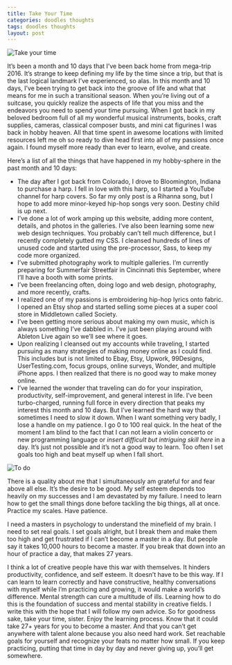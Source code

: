 ```yaml
---
title: Take Your Time
categories: doodles thoughts
tags: doodles thoughts
layout: post
---
```


![Take your time](https://baileycmiller.github.io/blog/assets/takeyourtime.png)

It’s been a month and 10 days that I’ve been back home from mega-trip 2016. It’s strange to keep defining my life by the time since a trip, but that is the last logical landmark I’ve experienced, so alas. In this month and 10 days, I’ve been trying to get back into the groove of life and what that means for me in such a transitional season. When you’re living out of a suitcase, you quickly realize the aspects of life that you miss and the endeavors you need to spend your time pursuing. When I got back in my beloved bedroom full of all my wonderful musical instruments, books, craft supplies, cameras, classical composer busts, and mini cat figurines I was back in hobby heaven. All that time spent in awesome locations with limited resources left me oh so ready to dive head first into all of my passions once again. I found myself more ready than ever to learn, evolve, and create.

Here’s a list of all the things that have happened in my hobby-sphere in the past month and 10 days:

- The day after I got back from Colorado, I drove to Bloomington, Indiana to purchase a harp.
I fell in love with this harp, so I started a YouTube channel for harp covers. So far my only post is a Rihanna song, but I hope to add more minor-keyed hip-hop songs very soon. Destiny child is up next.
- I’ve done a lot of work amping up this website, adding more content, details, and photos in the galleries. I’ve also been learning some new web design techniques. You probably can’t tell much difference, but I recently completely gutted my CSS. I cleansed hundreds of lines of unused code and started using the pre-processor, Sass, to keep my code more organized.
- I’ve submitted photography work to multiple galleries. I’m currently preparing for Summerfair Streetfair in Cincinnati this September, where I’ll have a booth with some prints.
- I’ve been freelancing often, doing logo and web design, photography, and more recently, crafts.
- I realized one of my passions is embroidering hip-hop lyrics onto fabric. I opened an Etsy shop and started selling some pieces at a super cool store in Middletown called Society.
- I’ve been getting more serious about making my own music, which is always something I’ve dabbled in. I’ve just been playing around with Ableton Live again so we’ll see where it goes.
- Upon realizing I cleansed out my accounts while traveling, I started pursuing as many strategies of making money online as I could find. This includes but is not limited to Ebay, Etsy, Upwork, 99Designs, UserTesting.com, focus groups, online surveys, Wonder, and multiple iPhone apps. I then realized that there is no good way to make money online.
- I’ve learned the wonder that traveling can do for your inspiration, productivity, self-improvement, and general interest in life. I’ve been turbo-charged, running full force in every direction that peaks my interest this month and 10 days. But I’ve learned the hard way that sometimes I need to slow it down. When I want something very badly, I lose a handle on my patience. I go 0 to 100 real quick. In the heat of the moment I am blind to the fact that I can not learn a violin concerto or new programming language or *insert difficult but intriguing skill here* in a day. It’s just not possible and it’s not a good way to learn. Too often I set goals too high and beat myself up when I fall short.

<img src="https://baileycmiller.github.io/blog/assets/todo.png" alt="To do" class='align-center'/>

There is a quality about me that I simultaneously am grateful for and fear above all else. It’s the desire to be good. My self esteem depends too heavily on my successes and I am devastated by my failure. I need to learn how to get the small things done before tackling the big things, all at once. Practice my scales. Have patience.

I need a masters in psychology to understand the minefield of my brain. I need to set real goals. I set goals alright, but I break them and make them too high and get frustrated if I can’t become a master in a day. But people say it takes 10,000 hours to become a master. If you break that down into an hour of practice a day, that makes 27 years.

I think a lot of creative people have this war with themselves. It hinders productivity, confidence, and self esteem. It doesn’t have to be this way. If I can learn to learn correctly and have constructive, healthy conversations with myself while I’m practicing and growing, it would make a world’s difference. Mental strength can cure a multitude of ills. Learning how to do this is the foundation of success and mental stability in creative fields. I write this with the hope that I will follow my own advice. So for goodness sake, take your time, sister. Enjoy the learning process. Know that it could take 27+ years for you to become a master. And that you can’t get anywhere with talent alone because you also need hard work. Set reachable goals for yourself and recognize your feats no matter how small. If you keep practicing, putting that time in day by day and never giving up, you’ll get somewhere.
